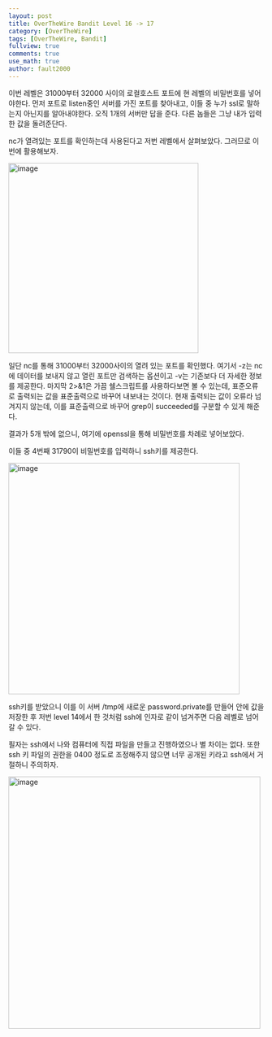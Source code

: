 ```yaml
---
layout: post
title: OverTheWire Bandit Level 16 -> 17
category: [OverTheWire]
tags: [OverTheWire, Bandit]
fullview: true
comments: true
use_math: true
author: fault2000
---
```


이번 레벨은 31000부터 32000 사이의 로컬호스트 포트에 현 레벨의 비밀번호를 넣어야한다. 먼저 포트로 listen중인 서버를 가진 포트를 찾아내고, 이들 중 누가 ssl로 말하는지 아닌지를 알아내야한다. 오직 1개의 서버만 답을 준다. 다른 놈들은 그냥 내가 입력한 값을 돌려준단다.  

nc가 열려있는 포트를 확인하는데 사용된다고 저번 레벨에서 살펴보았다. 그러므로 이번에 활용해보자.

<img width="374" alt="image" src="https://user-images.githubusercontent.com/73513005/190904750-01ea744a-c801-4454-80dd-7bb230501625.png">

일단 nc를 통해 31000부터 32000사이의 열려 있는 포트를 확인했다. 여기서 -z는 nc에 데이터를 보내지 않고 열린 포트만 검색하는 옵션이고 -v는 기존보다 더 자세한 정보를 제공한다. 마지막 2>&1은 가끔 쉘스크립트를 사용하다보면 볼 수 있는데, 표준오류로 출력되는 값을 표준출력으로 바꾸어 내보내는 것이다. 현재 출력되는 값이 오류라 넘겨지지 않는데, 이를 표준출력으로 바꾸어 grep이 succeeded를 구분할 수 있게 해준다.  

결과가 5개 밖에 없으니, 여기에 openssl을 통해 비밀번호를 차례로 넣어보았다.  

이들 중 4번째 31790이 비밀번호를 입력하니 ssh키를 제공한다.  

<img width="455" alt="image" src="https://user-images.githubusercontent.com/73513005/190905599-12c530b5-8c16-492e-937c-3cd58a2c748f.png">

ssh키를 받았으니 이를 이 서버 /tmp에 새로운 password.private를 만들어 안에 값을 저장한 후 저번 level 14에서 한 것처럼 ssh에 인자로 같이 넘겨주면 다음 레벨로 넘어갈 수 있다.  

필자는 ssh에서 나와 컴퓨터에 직접 파일을 만들고 진행하였으나 별 차이는 없다. 또한 ssh 키 파일의 권한을 0400 정도로 조정해주지 않으면 너무 공개된 키라고 ssh에서 거절하니 주의하자.

<img width="496" alt="image" src="https://user-images.githubusercontent.com/73513005/190910515-8355962e-19b8-4089-b058-9f07b4eab580.png">